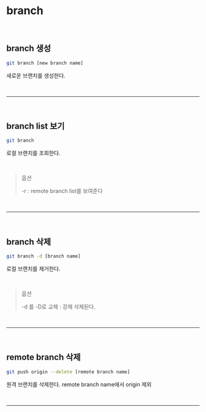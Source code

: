 # branch

</br>

## branch 생성

```bash
git branch [new branch name]
```

새로운 브랜치를 생성한다. 

</br>

---

</br>

## branch list 보기

```bash
git branch
```

로컬 브랜치를 조회한다.

</br>

> 옵션
> 
> -r : remote branch list를 보여준다

</br>

------

</br>

## branch 삭제

```bash
git branch -d [branch name]
```

로컬 브랜치를 제거한다.

</br>

> 옵션
> 
> -d  를 -D로 교체 : 강제 삭제된다.

</br>

----

</br>

## remote branch 삭제

```bash
git push origin --delete [remote branch name]
```

원격 브랜치를 삭제한다. remote branch name에서 origin 제외

</br>

---
